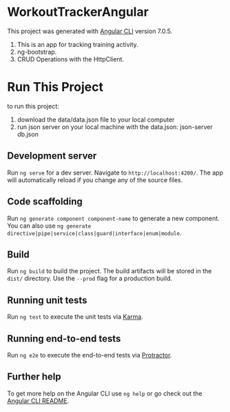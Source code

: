# WorkoutTrackerAngular

This project was generated with [Angular CLI](https://github.com/angular/angular-cli) version 7.0.5.

1. This is an app for tracking training activity.
2. ng-bootstrap.
3. CRUD Operations with the HttpClient.

# Run This Project
to run this project:
1. download the data/data.json file to your local computer 
2. run json server on your local machine with the data.json: json-server db.json

## Development server

Run `ng serve` for a dev server. Navigate to `http://localhost:4200/`. The app will automatically reload if you change any of the source files.

## Code scaffolding

Run `ng generate component component-name` to generate a new component. You can also use `ng generate directive|pipe|service|class|guard|interface|enum|module`.

## Build

Run `ng build` to build the project. The build artifacts will be stored in the `dist/` directory. Use the `--prod` flag for a production build.

## Running unit tests

Run `ng test` to execute the unit tests via [Karma](https://karma-runner.github.io).

## Running end-to-end tests

Run `ng e2e` to execute the end-to-end tests via [Protractor](http://www.protractortest.org/).

## Further help

To get more help on the Angular CLI use `ng help` or go check out the [Angular CLI README](https://github.com/angular/angular-cli/blob/master/README.md).
